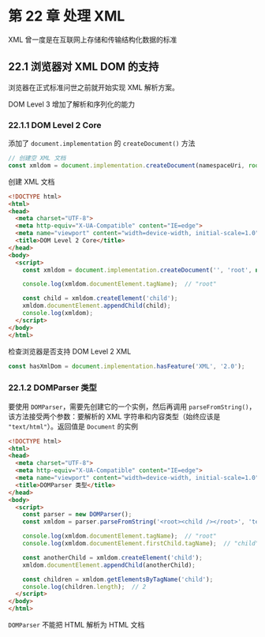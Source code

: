 # 第 22 章 处理 XML

XML 曾一度是在互联网上存储和传输结构化数据的标准

## 22.1 浏览器对 XML DOM 的支持

浏览器在正式标准问世之前就开始实现 XML 解析方案。

DOM Level 3 增加了解析和序列化的能力

### 22.1.1 DOM Level 2 Core

添加了 `document.implementation` 的 `createDocument()` 方法

```js
// 创建空 XML 文档
const xmldom = document.implementation.createDocument(namespaceUri, root, doctype);
```



创建 XML 文档

```html
<!DOCTYPE html>
<html>
<head>
  <meta charset="UTF-8">
  <meta http-equiv="X-UA-Compatible" content="IE=edge">
  <meta name="viewport" content="width=device-width, initial-scale=1.0">
  <title>DOM Level 2 Core</title>
</head>
<body>
  <script>
    const xmldom = document.implementation.createDocument('', 'root', null);

    console.log(xmldom.documentElement.tagName);  // "root"

    const child = xmldom.createElement('child');
    xmldom.documentElement.appendChild(child);
    console.log(xmldom);
  </script>
</body>
</html>
```



检查浏览器是否支持 DOM Level 2 XML

```js
const hasXmlDom = document.implementation.hasFeature('XML', '2.0');
```



### 22.1.2 DOMParser 类型

要使用 `DOMParser`，需要先创建它的一个实例，然后再调用 `parseFromString()`，该方法接受两个参数：要解析的 XML 字符串和内容类型（始终应该是 `"text/html"`）。返回值是 `Document` 的实例

```html
<!DOCTYPE html>
<html>
<head>
  <meta charset="UTF-8">
  <meta http-equiv="X-UA-Compatible" content="IE=edge">
  <meta name="viewport" content="width=device-width, initial-scale=1.0">
  <title>DOMParser 类型</title>
</head>
<body>
  <script>
    const parser = new DOMParser();
    const xmldom = parser.parseFromString('<root><child /></root>', 'text/xml');

    console.log(xmldom.documentElement.tagName);  // "root"
    console.log(xmldom.documentElement.firstChild.tagName);  // "child"

    const anotherChild = xmldom.createElement('child');
    xmldom.documentElement.appendChild(anotherChild);

    const children = xmldom.getElementsByTagName('child');
    console.log(children.length);  // 2
  </script>
</body>
</html>
```



`DOMParser` 不能把 HTML 解析为 HTML 文档

